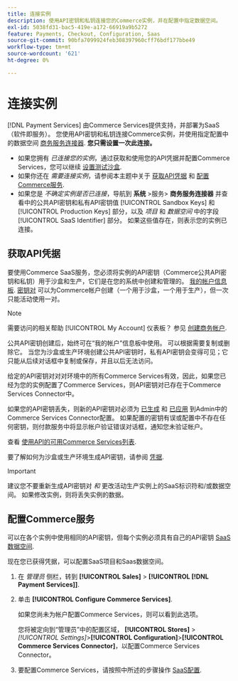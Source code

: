 ```yaml
---
title: 连接实例
description: 使用API密钥和私钥连接您的Commerce实例，并在配置中指定数据空间。
exl-id: 5038fd31-bac5-419e-a172-66919a9b5272
feature: Payments, Checkout, Configuration, Saas
source-git-commit: 90bfa7099924feb308397960cff76bdf177bbe49
workflow-type: tm+mt
source-wordcount: '621'
ht-degree: 0%

---
```


# 连接实例

[!DNL Payment Services] 由Commerce Services提供支持，并部署为SaaS（软件即服务）。 您使用API密钥和私钥连接Commerce实例，并使用指定配置中的数据空间 [商务服务连接器](https://experienceleague.adobe.com/docs/commerce-merchant-services/user-guides/saas.html). **您只需设置一次此连接。**

* 如果您拥有 *已连接您的实例*，通过获取和使用您的API凭据并配置Commerce Services，您可以继续 [设置测试沙盒](https://experienceleague.adobe.com/docs/commerce-merchant-services/payment-services/get-started/sandbox.html).
* 如果你还在 *需要连接实例*，请参阅本主题中关于 [获取API凭据](#obtain-api-credentials) 和 [配置Commerce服务](#configure-commerce-services).
* 如果您是 *不确定实例是否已连接*，导航到 **系统** >服务> **商务服务连接器** 并查看中的公共API密钥和私有API密钥值 [!UICONTROL Sandbox Keys] 和 [!UICONTROL Production Keys] 部分，以及 *项目* 和 *数据空间* 中的字段 [!UICONTROL SaaS Identifier] 部分。 如果这些值存在，则表示您的实例已连接。

## 获取API凭据

要使用Commerce SaaS服务，您必须将实例的API密钥（Commerce公共API密钥和私钥）用于沙盒和生产，它们是在您的系统中创建和管理的。 [我的帐户信息板](https://account.magento.com/customer/account/login). [密钥对](https://docs.magento.com/user-guide/configuration/services/saas.html) 可以为Commerce帐户创建（一个用于沙盒，一个用于生产），但一次只能活动使用一对。

>[!NOTE]
>
>需要访问的相关帮助 [!UICONTROL My Account] 仪表板？ 参见 [创建商务帐户](https://docs.magento.com/user-guide/magento/magento-account-create.html).

公共API密钥创建后，始终可在“我的帐户”信息板中使用。 可以根据需要复制或删除它。 当您为沙盒或生产环境创建公共API密钥时，私有API密钥会变得可见；它只能从后续对话框中复制或保存，并且以后无法访问。

给定的API密钥对对对环境中的所有Commerce Services有效，因此，如果您已经为您的实例配置了Commerce Services，则API密钥对已存在于Commerce Services Connector中。

如果您的API密钥丢失，则新的API密钥对必须为 [已生成](https://experienceleague.adobe.com/docs/commerce-merchant-services/payment-services/get-started/connect.html#generate-an-api-key-and-private-key) 和 [已应用](https://experienceleague.adobe.com/docs/commerce-merchant-services/payment-services/get-started/connect.html#configure-saas-project) 到Admin中的Commerce Services Connector配置。 如果配置的密钥有误或配置中不存在任何密钥，则付款服务中将显示帐户验证错误对话框，通知您未验证帐户。

查看 [使用API的可用Commerce Services列表](https://docs.magento.com/user-guide/system/saas.html#available-services).

要了解如何为沙盒或生产环境生成API密钥，请参阅 [凭据](https://experienceleague.adobe.com/docs/commerce-merchant-services/user-guides/saas.html#apikey).

>[!IMPORTANT]
>建议您不要重新生成API密钥对 *和* 更改活动生产实例上的SaaS标识符和/或数据空间。 如果修改实例，则将丢失实例的数据。

## 配置Commerce服务

可以在各个实例中使用相同的API密钥，但每个实例必须具有自己的API密钥 [SaaS数据空间](https://experienceleague.adobe.com/docs/commerce-merchant-services/user-guides/saas.html#saasenv).

现在您已获得凭据，可以配置SaaS项目和Saas数据空间。

1. 在 _管理员_ 侧栏，转到 **[!UICONTROL Sales]** > **[!UICONTROL [!DNL Payment Services]]**.
1. 单击 **[!UICONTROL Configure Commerce Services]**.

   如果您尚未为帐户配置Commerce Services，则可以看到此选项。

   您将被定向到“管理员”中的配置区域， **[!UICONTROL Stores]** > _[!UICONTROL Settings]_>**[!UICONTROL Configuration]**>**[!UICONTROL Commerce Services Connector]**，以配置Commerce Services Connector。

1. 要配置Commerce Services，请按照中所述的步骤操作 [SaaS配置](https://experienceleague.adobe.com/docs/commerce-merchant-services/user-guides/integration-services/saas.html#saasenv).
